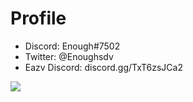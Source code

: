 # Profile
- Discord: Enough#7502
- Twitter: @Enoughsdv
- Eazv Discord: discord.gg/TxT6zsJCa2
<a href="https://github.com/Enoughsdv">
  <img align="center" src="https://github-readme-stats.vercel.app/api?username=Enoughsdv&show_icons=true&line_height=27&count_private=true&title_color=ffffff&text_color=c9cacc&icon_color=3BCFCE&bg_color=343a40"/>
</a>
